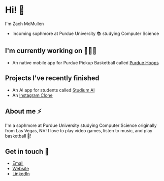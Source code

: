 # Hi! 👋

I'm Zach McMullen
- Incoming sophmore at Purdue University 📚 studying Computer Science

## I'm currently working on 👨🏽‍💻
- An native mobile app for Purdue Pickup Basketball called [Purdue Hoops](github.com/ZachMcM/purdue-hoops-app)

## Projects I've recently finished
- An AI app for students called [Studium AI](https://studiumai.app)
- An [Instagram Clone](https://social-clone.vercel.app)

## About me ⚡️
I'm a sophmore at Purdue University studying Computer Science originally from Las Vegas, NV! I love to play video games, listen to music, and play basketball 🏀!

## Get in touch 📩
- [Email](mailto:zachmcmullen04@gmail.com)
- [Website](https://zachmcmullen.com)
- [LinkedIn](https://www.linkedin.com/in/zm-lv/)
